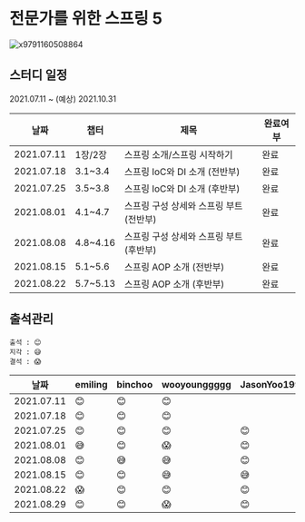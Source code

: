 # 전문가를 위한 스프링 5

![x9791160508864](https://user-images.githubusercontent.com/30731518/124165716-159a6680-dadd-11eb-9d01-16bc609f11bd.jpg)


## 스터디 일정
2021.07.11 ~ (예상) 2021.10.31

|날짜|챕터|제목|완료여부|
|------|---|---|---|
|2021.07.11|1장/2장|스프링 소개/스프링 시작하기|완료|
|2021.07.18|3.1~3.4|스프링 IoC와 DI 소개 (전반부)|완료|
|2021.07.25|3.5~3.8|스프링 IoC와 DI 소개 (후반부)|완료|
|2021.08.01|4.1~4.7|스프링 구성 상세와 스프링 부트 (전반부)|완료|
|2021.08.08|4.8~4.16|스프링 구성 상세와 스프링 부트 (후반부)|완료|
|2021.08.15|5.1~5.6|스프링 AOP 소개 (전반부)|완료|
|2021.08.22|5.7~5.13|스프링 AOP 소개 (후반부)|완료|

## 출석관리

```
출석 : 😊
지각 : 😅
결석 : 😱
```

|날짜|emiling|binchoo|wooyounggggg|JasonYoo1995|서기|
|------|---|---|---|---|---|
|2021.07.11|😊|😊|😊||@emiling|
|2021.07.18|😊|😊|😊||@wooyounggggg|
|2021.07.25|😊|😊|😊|😊|@binchoo|
|2021.08.01|😅|😊|😱|😊|@JasonYoo1995|
|2021.08.08|😊|😅|😅|😊|@emiling|
|2021.08.15|😊|😊|😅|😅|@binchoo|
|2021.08.22|😱|😊|😊|😊|@wooyounggggg|
|2021.08.29|😊|😊|😱|😊|@JasonYoo1995|
